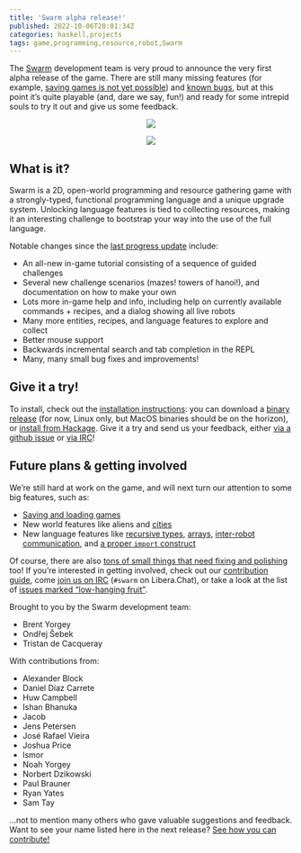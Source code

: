 ```yaml
---
title: 'Swarm alpha release!'
published: 2022-10-06T20:01:34Z
categories: haskell,projects
tags: game,programming,resource,robot,Swarm
---
```


<p>The <a href="https://github.com/swarm-game/swarm/">Swarm</a> development team is very proud to announce the very first alpha release of the game. There are still many missing features (for example, <a href="https://github.com/swarm-game/swarm/issues/50">saving games is not yet possible</a>) and <a href="https://github.com/swarm-game/swarm/issues?q=is%3Aissue+is%3Aopen+label%3ABug+">known bugs</a>, but at this point it’s quite playable (and, dare we say, fun!) and ready for some intrepid souls to try it out and give us some feedback.</p>
<div style="text-align: center">
<p><img src="http://byorgey.files.wordpress.com/2022/10/log.png" /></p>
</div>
<div style="text-align: center">
<p><img src="http://byorgey.files.wordpress.com/2022/10/tree_harvest.png" /></p>
</div>
<h2 id="what-is-it">What is it?</h2>
<p>Swarm is a 2D, open-world programming and resource gathering game with a strongly-typed, functional programming language and a unique upgrade system. Unlocking language features is tied to collecting resources, making it an interesting challenge to bootstrap your way into the use of the full language.</p>
<p>Notable changes since the <a href="https://byorgey.wordpress.com/2022/06/20/swarm-status-report/">last progress update</a> include:</p>
<ul>
<li>An all-new in-game tutorial consisting of a sequence of guided challenges</li>
<li>Several new challenge scenarios (mazes! towers of hanoi!), and documentation on how to make your own</li>
<li>Lots more in-game help and info, including help on currently available commands + recipes, and a dialog showing all live robots</li>
<li>Many more entities, recipes, and language features to explore and collect</li>
<li>Better mouse support</li>
<li>Backwards incremental search and tab completion in the REPL</li>
<li>Many, many small bug fixes and improvements!</li>
</ul>
<h2 id="give-it-a-try">Give it a try!</h2>
<p>To install, check out the <a href="https://github.com/swarm-game/swarm#installing">installation instructions</a>: you can download a <a href="https://github.com/swarm-game/swarm/releases">binary release</a> (for now, Linux only, but MacOS binaries should be on the horizon), or <a href="https://hackage.haskell.org/package/swarm">install from Hackage</a>. Give it a try and send us your feedback, either <a href="https://github.com/swarm-game/swarm/issues/new/choose">via a github issue</a> or <a href="https://web.libera.chat/?channels=#swarm">via IRC</a>!</p>
<h2 id="future-plans-getting-involved">Future plans &amp; getting involved</h2>
<p>We’re still hard at work on the game, and will next turn our attention to some big features, such as:</p>
<ul>
<li><a href="https://github.com/swarm-game/swarm/issues/50">Saving and loading games</a></li>
<li>New world features like aliens and <a href="https://github.com/swarm-game/swarm/issues/112">cities</a></li>
<li>New language features like <a href="https://github.com/swarm-game/swarm/issues/154">recursive types</a>, <a href="https://github.com/swarm-game/swarm/issues/98">arrays</a>, <a href="https://github.com/swarm-game/swarm/issues/94">inter-robot communication</a>, and <a href="https://github.com/swarm-game/swarm/issues/495">a proper <code>import</code> construct</a></li>
</ul>
<p>Of course, there are also <a href="https://github.com/swarm-game/swarm/issues?q=is%3Aissue+is%3Aopen+label%3A%22C-Low+Hanging+Fruit%22">tons of small things that need fixing and polishing</a> too! If you’re interested in getting involved, check out our <a href="https://github.com/swarm-game/swarm/blob/main/CONTRIBUTING.md">contribution guide</a>, come <a href="https://web.libera.chat/?channels=#swarm">join us on IRC</a> (<code>#swarm</code> on Libera.Chat), or take a look at the list of <a href="https://github.com/swarm-game/swarm/issues?q=is%3Aissue+is%3Aopen+label%3A%22C-Low+Hanging+Fruit%22">issues marked “low-hanging fruit”</a>.</p>
<p>Brought to you by the Swarm development team:</p>
<ul>
<li>Brent Yorgey</li>
<li>Ondřej Šebek</li>
<li>Tristan de Cacqueray</li>
</ul>
<p>With contributions from:</p>
<ul>
<li>Alexander Block</li>
<li>Daniel Díaz Carrete</li>
<li>Huw Campbell</li>
<li>Ishan Bhanuka</li>
<li>Jacob</li>
<li>Jens Petersen</li>
<li>José Rafael Vieira</li>
<li>Joshua Price</li>
<li>lsmor</li>
<li>Noah Yorgey</li>
<li>Norbert Dzikowski</li>
<li>Paul Brauner</li>
<li>Ryan Yates</li>
<li>Sam Tay</li>
</ul>
<p>…not to mention many others who gave valuable suggestions and feedback. Want to see your name listed here in the next release? <a href="https://github.com/swarm-game/swarm/blob/main/CONTRIBUTING.md">See how you can contribute!</a></p>

